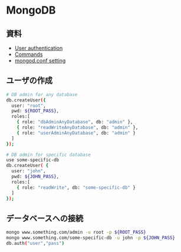 # MongoDB

## 資料

- [User authentication](http://qiita.com/y-hara/items/83a86655bba48dc8b140)
- [Commands](http://qiita.com/svjunic/items/285e9cf20169d70aa1fa)
- [mongod.conf setting](https://docs.mongodb.org/v3.0/reference/configuration-options/)

## ユーザの作成

```bash
# DB admin for any database
db.createUser({
  user: "root",
  pwd: ${ROOT_PASS},
  roles:[
    { role: "dbAdminAnyDatabase", db: "admin" },
    { role: "readWriteAnyDatabase", db: "admin" },
    { role: "userAdminAnyDatabase", db: "admin" }
  ]
});

# DB admin for specific database
use some-specific-db
db.createUser( {
  user: "john",
  pwd: ${JOHN_PASS},
  roles:[
    { role: "readWrite", db: "some-specific-db" }
  ]
});
```

## データベースへの接続

```bash
mongo www.something.com/admin -u root -p ${ROOT_PASS}
mongo www.something.com/some-specific-db -u john -p ${JOHN_PASS}
db.auth("user","pass")
```
